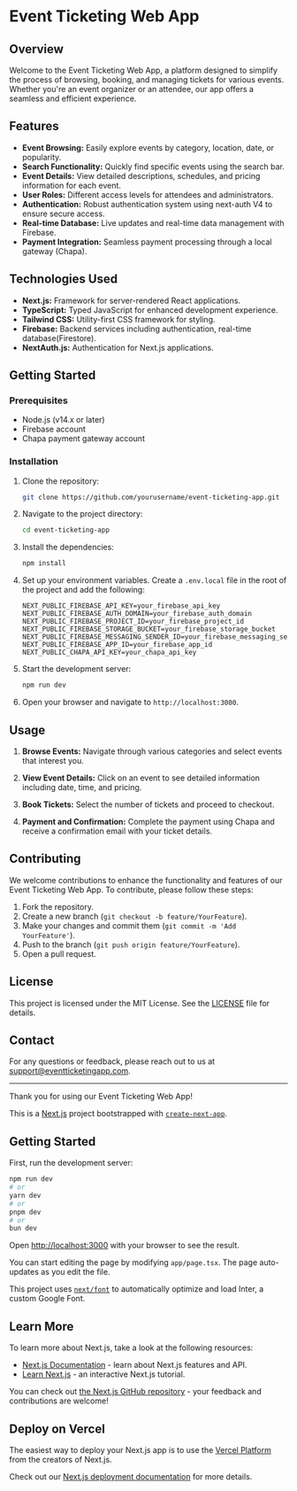 # Event Ticketing Web App

## Overview

Welcome to the Event Ticketing Web App, a platform designed to simplify the process of browsing, booking, and managing tickets for various events. Whether you're an event organizer or an attendee, our app offers a seamless and efficient experience.

## Features

- **Event Browsing:** Easily explore events by category, location, date, or popularity.
- **Search Functionality:** Quickly find specific events using the search bar.
- **Event Details:** View detailed descriptions, schedules, and pricing information for each event.
- **User Roles:** Different access levels for attendees and administrators.
- **Authentication:** Robust authentication system using next-auth V4 to ensure secure access.
- **Real-time Database:** Live updates and real-time data management with Firebase.
- **Payment Integration:** Seamless payment processing through a local gateway (Chapa).

## Technologies Used

- **Next.js:** Framework for server-rendered React applications.
- **TypeScript:** Typed JavaScript for enhanced development experience.
- **Tailwind CSS:** Utility-first CSS framework for styling.
- **Firebase:** Backend services including authentication, real-time database(Firestore).
- **NextAuth.js:** Authentication for Next.js applications.

## Getting Started

### Prerequisites

- Node.js (v14.x or later)
- Firebase account
- Chapa payment gateway account

### Installation

1. Clone the repository:

    ```bash
    git clone https://github.com/yourusername/event-ticketing-app.git
    ```

2. Navigate to the project directory:

    ```bash
    cd event-ticketing-app
    ```

3. Install the dependencies:

    ```bash
    npm install
    ```

4. Set up your environment variables. Create a `.env.local` file in the root of the project and add the following:

    ```plaintext
    NEXT_PUBLIC_FIREBASE_API_KEY=your_firebase_api_key
    NEXT_PUBLIC_FIREBASE_AUTH_DOMAIN=your_firebase_auth_domain
    NEXT_PUBLIC_FIREBASE_PROJECT_ID=your_firebase_project_id
    NEXT_PUBLIC_FIREBASE_STORAGE_BUCKET=your_firebase_storage_bucket
    NEXT_PUBLIC_FIREBASE_MESSAGING_SENDER_ID=your_firebase_messaging_sender_id
    NEXT_PUBLIC_FIREBASE_APP_ID=your_firebase_app_id
    NEXT_PUBLIC_CHAPA_API_KEY=your_chapa_api_key
    ```

5. Start the development server:

    ```bash
    npm run dev
    ```

6. Open your browser and navigate to `http://localhost:3000`.

## Usage

1. **Browse Events:** Navigate through various categories and select events that interest you.

2. **View Event Details:** Click on an event to see detailed information including date, time, and pricing.
3. **Book Tickets:** Select the number of tickets and proceed to checkout.
4. **Payment and Confirmation:** Complete the payment using Chapa and receive a confirmation email with your ticket details.

## Contributing

We welcome contributions to enhance the functionality and features of our Event Ticketing Web App. To contribute, please follow these steps:

1. Fork the repository.
2. Create a new branch (`git checkout -b feature/YourFeature`).
3. Make your changes and commit them (`git commit -m 'Add YourFeature'`).
4. Push to the branch (`git push origin feature/YourFeature`).
5. Open a pull request.

## License

This project is licensed under the MIT License. See the [LICENSE](LICENSE) file for details.

## Contact

For any questions or feedback, please reach out to us at [support@eventticketingapp.com](mailto:support@eventticketingapp.com).

---

Thank you for using our Event Ticketing Web App!





This is a [Next.js](https://nextjs.org/) project bootstrapped with [`create-next-app`](https://github.com/vercel/next.js/tree/canary/packages/create-next-app).

## Getting Started

First, run the development server:

```bash
npm run dev
# or
yarn dev
# or
pnpm dev
# or
bun dev
```

Open [http://localhost:3000](http://localhost:3000) with your browser to see the result.

You can start editing the page by modifying `app/page.tsx`. The page auto-updates as you edit the file.

This project uses [`next/font`](https://nextjs.org/docs/basic-features/font-optimization) to automatically optimize and load Inter, a custom Google Font.

## Learn More

To learn more about Next.js, take a look at the following resources:

- [Next.js Documentation](https://nextjs.org/docs) - learn about Next.js features and API.
- [Learn Next.js](https://nextjs.org/learn) - an interactive Next.js tutorial.

You can check out [the Next.js GitHub repository](https://github.com/vercel/next.js/) - your feedback and contributions are welcome!

## Deploy on Vercel

The easiest way to deploy your Next.js app is to use the [Vercel Platform](https://vercel.com/new?utm_medium=default-template&filter=next.js&utm_source=create-next-app&utm_campaign=create-next-app-readme) from the creators of Next.js.

Check out our [Next.js deployment documentation](https://nextjs.org/docs/deployment) for more details.

